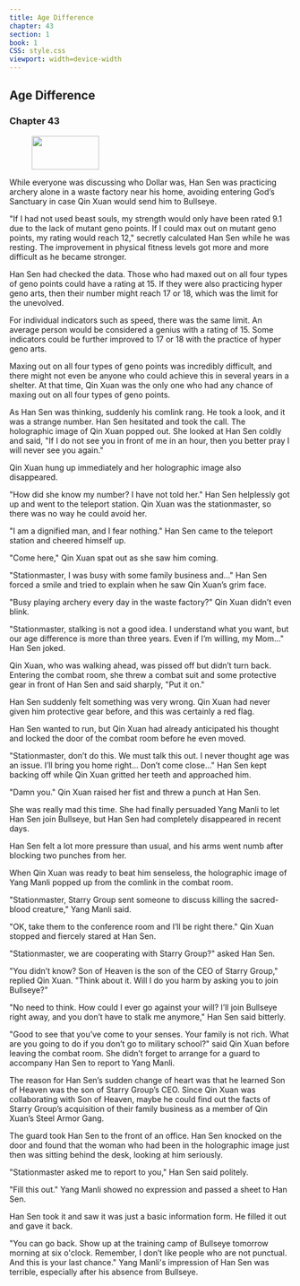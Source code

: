 ```yaml
---
title: Age Difference
chapter: 43
section: 1
book: 1
CSS: style.css
viewport: width=device-width
---
```


## Age Difference

### Chapter 43

<figure>
	<img src="../Images/gem.gif" alt="" id="gem" width="120" height="60" />
</figure>

While everyone was discussing who Dollar was, Han Sen was practicing archery alone in a waste factory near his home, avoiding entering God’s Sanctuary in case Qin Xuan would send him to Bullseye.

"If I had not used beast souls, my strength would only have been rated 9.1 due to the lack of mutant geno points. If I could max out on mutant geno points, my rating would reach 12," secretly calculated Han Sen while he was resting. The improvement in physical fitness levels got more and more difficult as he became stronger.

Han Sen had checked the data. Those who had maxed out on all four types of geno points could have a rating at 15. If they were also practicing hyper geno arts, then their number might reach 17 or 18, which was the limit for the unevolved.

For individual indicators such as speed, there was the same limit. An average person would be considered a genius with a rating of 15. Some indicators could be further improved to 17 or 18 with the practice of hyper geno arts.

Maxing out on all four types of geno points was incredibly difficult, and there might not even be anyone who could achieve this in several years in a shelter. At that time, Qin Xuan was the only one who had any chance of maxing out on all four types of geno points.

As Han Sen was thinking, suddenly his comlink rang. He took a look, and it was a strange number. Han Sen hesitated and took the call. The holographic image of Qin Xuan popped out. She looked at Han Sen coldly and said, "If I do not see you in front of me in an hour, then you better pray I will never see you again."

Qin Xuan hung up immediately and her holographic image also disappeared.

"How did she know my number? I have not told her." Han Sen helplessly got up and went to the teleport station. Qin Xuan was the stationmaster, so there was no way he could avoid her.

"I am a dignified man, and I fear nothing." Han Sen came to the teleport station and cheered himself up.

"Come here," Qin Xuan spat out as she saw him coming.

"Stationmaster, I was busy with some family business and..." Han Sen forced a smile and tried to explain when he saw Qin Xuan’s grim face.

"Busy playing archery every day in the waste factory?" Qin Xuan didn’t even blink.

"Stationmaster, stalking is not a good idea. I understand what you want, but our age difference is more than three years. Even if I’m willing, my Mom…" Han Sen joked.

Qin Xuan, who was walking ahead, was pissed off but didn’t turn back. Entering the combat room, she threw a combat suit and some protective gear in front of Han Sen and said sharply, "Put it on."

Han Sen suddenly felt something was very wrong. Qin Xuan had never given him protective gear before, and this was certainly a red flag.

Han Sen wanted to run, but Qin Xuan had already anticipated his thought and locked the door of the combat room before he even moved.

"Stationmaster, don’t do this. We must talk this out. I never thought age was an issue. I’ll bring you home right... Don’t come close..." Han Sen kept backing off while Qin Xuan gritted her teeth and approached him.

"Damn you." Qin Xuan raised her fist and threw a punch at Han Sen.

She was really mad this time. She had finally persuaded Yang Manli to let Han Sen join Bullseye, but Han Sen had completely disappeared in recent days.

Han Sen felt a lot more pressure than usual, and his arms went numb after blocking two punches from her.

When Qin Xuan was ready to beat him senseless, the holographic image of Yang Manli popped up from the comlink in the combat room.

"Stationmaster, Starry Group sent someone to discuss killing the sacred-blood creature," Yang Manli said.

"OK, take them to the conference room and I’ll be right there." Qin Xuan stopped and fiercely stared at Han Sen.

"Stationmaster, we are cooperating with Starry Group?" asked Han Sen.

"You didn’t know? Son of Heaven is the son of the CEO of Starry Group," replied Qin Xuan. "Think about it. Will I do you harm by asking you to join Bullseye?"

"No need to think. How could I ever go against your will? I’ll join Bullseye right away, and you don’t have to stalk me anymore," Han Sen said bitterly.

"Good to see that you’ve come to your senses. Your family is not rich. What are you going to do if you don’t go to military school?" said Qin Xuan before leaving the combat room. She didn’t forget to arrange for a guard to accompany Han Sen to report to Yang Manli.

The reason for Han Sen’s sudden change of heart was that he learned Son of Heaven was the son of Starry Group’s CEO. Since Qin Xuan was collaborating with Son of Heaven, maybe he could find out the facts of Starry Group’s acquisition of their family business as a member of Qin Xuan’s Steel Armor Gang.

The guard took Han Sen to the front of an office. Han Sen knocked on the door and found that the woman who had been in the holographic image just then was sitting behind the desk, looking at him seriously.

"Stationmaster asked me to report to you," Han Sen said politely.

"Fill this out." Yang Manli showed no expression and passed a sheet to Han Sen.

Han Sen took it and saw it was just a basic information form. He filled it out and gave it back.

"You can go back. Show up at the training camp of Bullseye tomorrow morning at six o'clock. Remember, I don’t like people who are not punctual. And this is your last chance." Yang Manli's impression of Han Sen was terrible, especially after his absence from Bullseye.